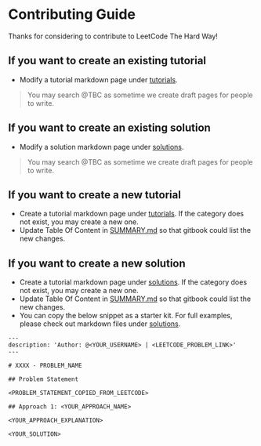 # Contributing Guide

Thanks for considering to contribute to LeetCode The Hard Way!

## If you want to create an existing tutorial 

- Modify a tutorial markdown page under [tutorials](https://github.com/wingkwong/leetcode-the-hard-way/tree/main/tutorials).

> You may search @TBC as sometime we create draft pages for people to write.

## If you want to create an existing solution 

- Modify a solution markdown page under [solutions](https://github.com/wingkwong/leetcode-the-hard-way/tree/main/solutions).

> You may search @TBC as sometime we create draft pages for people to write.

## If you want to create a new tutorial 

- Create a tutorial markdown page under [tutorials](https://github.com/wingkwong/leetcode-the-hard-way/tree/main/tutorials). If the category does not exist, you may create a new one.
- Update Table Of Content in [SUMMARY.md](https://github.com/wingkwong/leetcode-the-hard-way/blob/main/SUMMARY.md) so that gitbook could list the new changes.

## If you want to create a new solution 

- Create a tutorial markdown page under [solutions](https://github.com/wingkwong/leetcode-the-hard-way/tree/main/solutions). If the category does not exist, you may create a new one.
- Update Table Of Content in [SUMMARY.md](https://github.com/wingkwong/leetcode-the-hard-way/blob/main/SUMMARY.md) so that gitbook could list the new changes.
- You can copy the below snippet as a starter kit. For full examples, please check out markdown files under [solutions](https://github.com/wingkwong/leetcode-the-hard-way/tree/main/solutions). 

```
---
description: 'Author: @<YOUR_USERNAME> | <LEETCODE_PROBLEM_LINK>'
---

# XXXX - PROBLEM_NAME

## Problem Statement

<PROBLEM_STATEMENT_COPIED_FROM_LEETCODE>

## Approach 1: <YOUR_APPROACH_NAME>

<YOUR_APPROACH_EXPLANATION>

<YOUR_SOLUTION>
```
